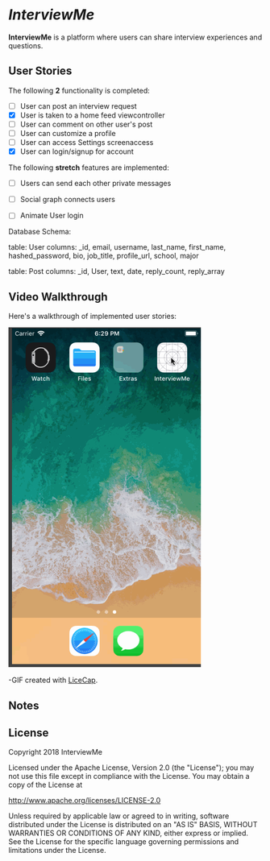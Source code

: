 # *InterviewMe*

**InterviewMe** is a platform where users can share interview experiences and questions.

## User Stories

The following **2** functionality is completed:

- [ ] User can post an interview request
- [x] User is taken to a home feed viewcontroller
- [ ] User can comment on other user's post
- [ ] User can customize a profile
- [ ] User can access Settings screenaccess
- [x] User can login/signup for account

The following **stretch** features are implemented:

- [ ] Users can send each other private messages
- [ ] Social graph connects users
- [ ] Animate User login


Database Schema:

table: User
columns: _id, email, username, last_name, first_name, hashed_password, bio, job_title, profile_url, school, major

table: Post
columns: _id, User, text, date, reply_count, reply_array



## Video Walkthrough

Here's a walkthrough of implemented user stories:

![InterviewMe Video Walkthrough](https://github.com/InterviewMe/interviewme/blob/master/interviewme1.gif)

-GIF created with [LiceCap](http://www.cockos.com/licecap/).

## Notes



## License

Copyright 2018 InterviewMe

Licensed under the Apache License, Version 2.0 (the "License");
you may not use this file except in compliance with the License.
You may obtain a copy of the License at

http://www.apache.org/licenses/LICENSE-2.0

Unless required by applicable law or agreed to in writing, software
distributed under the License is distributed on an "AS IS" BASIS,
WITHOUT WARRANTIES OR CONDITIONS OF ANY KIND, either express or implied.
See the License for the specific language governing permissions and
limitations under the License.

